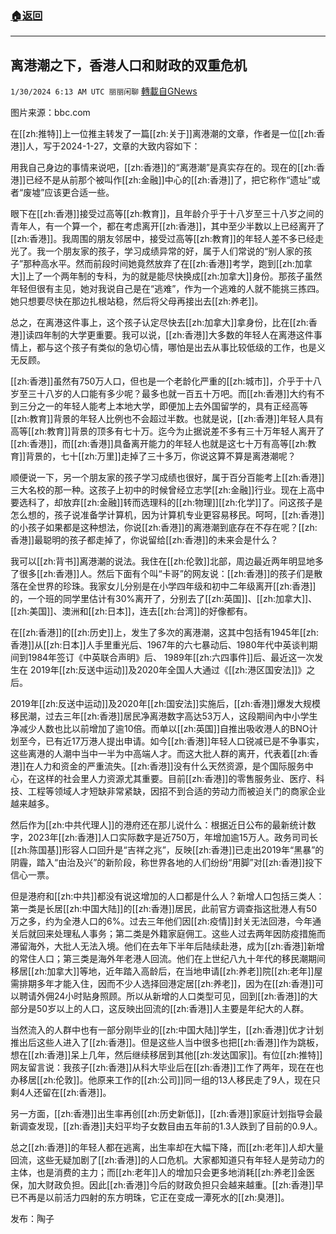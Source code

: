 ###  [:house:返回](README.md)
---


## 离港潮之下，香港人口和财政的双重危机
`1/30/2024 6:13 AM UTC 丽丽闲聊` [轉載自GNews](https://gnews.org/articles/2265127)

图片来源：bbc.com

在[[zh:推特]]上一位推主转发了一篇[[zh:关于]]离港潮的文章，作者是一位[[zh:香港]]人，写于2024-1-27，文章的大致内容如下：

用我自己身边的事情来说吧，[[zh:香港]]的“离港潮”是真实存在的。现在的[[zh:香港]]已经不是从前那个被叫作[[zh:金融]]中心的[[zh:香港]]了，把它称作“遗址”或者“废墟”应该更合适一些。

眼下在[[zh:香港]]接受过高等[[zh:教育]]，且年龄介乎于十八岁至三十八岁之间的青年人，有一个算一个，都在考虑离开[[zh:香港]]，其中至少半数以上已经离开了[[zh:香港]]。我周围的朋友邻居中，接受过高等[[zh:教育]]的年轻人差不多已经走光了。我一个朋友家的孩子，学习成绩异常的好，属于人们常说的“别人家的孩子”那种高水平。然而前段时间她竟然放弃了在[[zh:香港]]考学，跑到[[zh:加拿大]]上了一个两年制的专科，为的就是能尽快换成[[zh:加拿大]]身份。那孩子虽然年轻但很有主见，她对我说自己是在“逃难”，作为一个逃难的人就不能挑三拣四。她只想要尽快在那边扎根站稳，然后将父母再接出去[[zh:养老]]。

总之，在离港这件事上，这个孩子认定尽快去[[zh:加拿大]]拿身份，比在[[zh:香港]]读四年制的大学更重要。我可以说，[[zh:香港]]大多数的年轻人在离港这件事情上，都与这个孩子有类似的急切心情，哪怕是出去从事比较低级的工作，也是义无反顾。

[[zh:香港]]虽然有750万人口，但也是一个老龄化严重的[[zh:城市]]，介乎于十八岁至三十八岁的人口能有多少呢？最多也就一百五十万吧。而[[zh:香港]]大约有不到三分之一的年轻人能考上本地大学，即便加上去外国留学的，具有正经高等[[zh:教育]]背景的年轻人比例也不会超过半数。也就是说，[[zh:香港]]年轻人具有高等[[zh:教育]]背景的顶多有七十万。迄今为止据说差不多有三十万年轻人离开了[[zh:香港]]，而[[zh:香港]]具备离开能力的年轻人也就是这七十万有高等[[zh:教育]]背景的，七十[[zh:万里]]走掉了三十多万，你说这算不算是离港潮呢？

顺便说一下，另一个朋友家的孩子学习成绩也很好，属于百分百能考上[[zh:香港]]三大名校的那一种。这孩子上初中的时候曾经立志学[[zh:金融]]行业。现在上高中要选科了，却放弃[[zh:金融]]转而选理科的[[zh:物理]][[zh:化学]]了。问这孩子是怎么想的，孩子说准备学计算机，因为计算机专业更容易移民。呵呵，[[zh:香港]]的小孩子如果都是这种想法，你说[[zh:香港]]的离港潮到底存在不存在呢？[[zh:香港]]最聪明的孩子都走掉了，你说留给[[zh:香港]]的未来会是什么？

我可以[[zh:背书]]离港潮的说法。我住在[[zh:伦敦]]北部，周边最近两年明显地多了很多[[zh:香港]]人。然后下面有个叫“卡哥”的网友说：[[zh:香港]]的孩子们是散落在全世界的珍珠。我家女儿分别是在小学四年级和初中二年级离开[[zh:香港]]的，一个班的同学里估计有30%离开了，分别去了[[zh:英国]]、[[zh:加拿大]]、[[zh:美国]]、澳洲和[[zh:日本]]，连去[[zh:台湾]]的好像都有。

在[[zh:香港]]的[[zh:历史]]上，发生了多次的离港潮，这其中包括有1945年[[zh:香港]]从[[zh:日本]]人手里重光后、1967年的六七暴动后、1980年代中英谈判期间到1984年签订《中英联合声明》后、 1989年[[zh:六四事件]]后、最近这一次发生在 2019年[[zh:反送中运动]]及2020年全国人大通过《[[zh:港区国安法]]》之后。

2019年[[zh:反送中运动]]及2020年[[zh:国安法]]实施后，[[zh:香港]]爆发大规模移民潮，过去三年[[zh:香港]]居民净离港数字高达53万人，这段期间內中小学生净减少人数也比以前增加了逾10倍。而单以[[zh:英国]]自推出吸收港人的BNO计划至今，已有近17万港人提出申请。如今[[zh:香港]]年轻人口锐减已是不争事实，这些离港的人潮中当中一半为中高端人才。而这大批人群的离开，代表着[[zh:香港]]在人力和资金的严重流失。[[zh:香港]]没有什么天然资源，是个国际服务中心，在这样的社会里人力资源尤其重要。目前[[zh:香港]]的零售服务业、医疗、科技、工程等领域人才短缺非常紧缺，因招不到合适的劳动力而被迫关门的商家企业越来越多。

然后作为[[zh:中共代理人]]的港府还在那儿说什么：根据近日公布的最新统计数字，2023年[[zh:香港]]人口实际数字是近750万，年增加逾15万人。政务司司长[[zh:陈国基]]形容人口回升是“吉祥之兆”，反映[[zh:香港]]已走出2019年“黑暴”的阴霾，踏入“由治及兴”的新阶段，称世界各地的人们纷纷“用脚”对[[zh:香港]]投下信心一票。

但是港府和[[zh:中共]]都没有说这增加的人口都是什么人？新增人口包括三类人：第一类是长居[[zh:中国大陆]]的[[zh:香港]]居民，此前官方调查指这批港人有50万之多，约为全港人口的6%。过去三年他们因[[zh:疫情]]封关无法回港，今年通关后就回来处理私人事务；第二类是外籍家庭佣工。这些人过去两年因防疫措施而滞留海外，大批人无法入境。他们在去年下半年后陆续赴港，成为[[zh:香港]]新增的常住人口；第三类是海外年老港人回流。他们在上世纪八九十年代的移民潮期间移居[[zh:加拿大]]等地，近年踏入高龄后，在当地申请[[zh:养老]]院[[zh:老年]]屋需排期多年才能入住，因而不少人选择回港定居[[zh:养老]]，因为在[[zh:香港]]可以聘请外佣24小时贴身照顾。所以从新增的人口类型可见，回到[[zh:香港]]的大部分是50岁以上的人口，这反映出回流的[[zh:香港]]人主要是年纪大的人群。

当然流入的人群中也有一部分刚毕业的[[zh:中国大陆]]学生，[[zh:香港]]优才计划推出后这些人进入了[[zh:香港]]。但是这些人当中很多也把[[zh:香港]]作为跳板，想在[[zh:香港]]呆上几年，然后继续移居到其他[[zh:发达国家]]。有位[[zh:推特]]网友留言说：我孩子[[zh:香港]]从科大毕业后在[[zh:香港]]工作了两年，现在在也办移居[[zh:伦敦]]。他原来工作的[[zh:公司]]同一组的13人移民走了9人，现在只剩4人还留在[[zh:香港]]。

另一方面，[[zh:香港]]出生率再创[[zh:历史新低]]，[[zh:香港]]家庭计划指导会最新调查发现，[[zh:香港]]夫妇平均子女数目由五年前的1.3人跌到了目前的0.9人。

总之[[zh:香港]]的年轻人都在逃离，出生率却在大幅下降，而[[zh:老年]]人却大量回流，这些无疑加剧了[[zh:香港]]的人口危机。大家都知道只有年轻人是劳动力的主体，也是消费的主力；而[[zh:老年]]人的增加只会更多地消耗[[zh:养老]]金医保，加大财政负担。因此[[zh:香港]]今后的财政负担只会越来越重。[[zh:香港]]早已不再是以前活力四射的东方明珠，它正在变成一潭死水的[[zh:臭港]]。

发布：陶子
